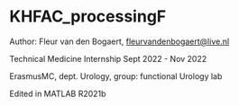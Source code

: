 # KHFAC_processingF

Author: Fleur van den Bogaert, fleurvandenbogaert@live.nl

Technical Medicine Internship Sept 2022 - Nov 2022

ErasmusMC, dept. Urology, group: functional Urology lab

Edited in MATLAB R2021b
